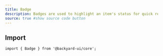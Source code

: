 ```yaml
---
title: Badge
description: Badges are used to highlight an item's status for quick recognition.
source: true #show source code button
---
```


## Import

```tsx
import { Badge } from '@backyard-ui/core';
```
